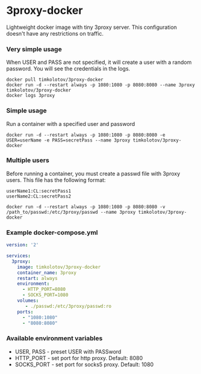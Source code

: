# 3proxy-docker
Lightweight docker image with tiny 3proxy server. This configuration doesn't have any restrictions on traffic.


### Very simple usage
When USER and PASS are not specified, it will create a user with a random password. You will see the credentials in the logs.
```console
docker pull timkolotov/3proxy-docker
docker run -d --restart always -p 1080:1080 -p 8080:8080 --name 3proxy timkolotov/3proxy-docker
docker logs 3proxy
```

### Simple usage
Run a container with a specified user and password
```console
docker run -d --restart always -p 1080:1080 -p 8080:8080 -e USER=userName -e PASS=secretPass --name 3proxy timkolotov/3proxy-docker
```

### Multiple users
Before running a container, you must create a passwd file with 3proxy users. This file has the following format:
```
userName1:CL:secretPass1
userName2:CL:secretPass2
```

```console
docker run -d --restart always -p 1080:1080 -p 8080:8080 -v /path_to/passwd:/etc/3proxy/passwd --name 3proxy timkolotov/3proxy-docker
```

### Example docker-compose.yml
```yaml
version: '2'

services:
  3proxy:
    image: timkolotov/3proxy-docker
    container_name: 3proxy
    restart: always
    environment:
      - HTTP_PORT=8080
      - SOCKS_PORT=1080
    volumes:
       - ./passwd:/etc/3proxy/passwd:ro
    ports:
      - "1080:1080"
      - "8080:8080"
```

### Available environment variables

* USER, PASS - preset USER with PASSword
* HTTP_PORT - set port for http proxy. Default: 8080
* SOCKS_PORT - set port for socks5 proxy. Default: 1080

